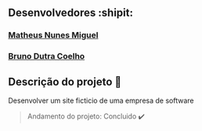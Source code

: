 ## Desenvolvedores :shipit:

<h3 id="matheus">
   <a target="blank"
   href="https://www.instagram.com/matheuss_nunes_/?hl=pt-br"
   title="Instagram"
   >
   Matheus Nunes Miguel</a
   >
</h3>

<h3 id="bruno">
  <a 
  href="https://www.instagram.com/bruno.dutrac/" 
  title="Instagram"
  >
  Bruno Dutra Coelho</a
  >
</h3>

## Descrição do projeto :memo:
<p align="justify">
Desenvolver um site ficticio de uma empresa de software
</p>

>Andamento do projeto: Concluido :heavy_check_mark:

